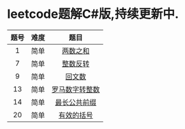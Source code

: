 # leetcode题解C#版,持续更新中.

| 题号 | 难度 |                             题目                             |
| :--: | :--: | :----------------------------------------------------------: |
|  1   | 简单 | [两数之和](https://jiayaoo3o.github.io/2019/05/01/1-两数之和/) |
|  7   | 简单 | [整数反转](https://jiayaoo3o.github.io/2019/05/01/7-整数反转/) |
|  9   | 简单 |  [回文数](https://jiayaoo3o.github.io/2019/05/01/9-回文数/)  |
|  13  | 简单 | [罗马数字转整数](https://jiayaoo3o.github.io/2019/05/01/13-罗马数字转整数/) |
|  14  | 简单 | [最长公共前缀](https://jiayaoo3o.github.io/2019/05/02/14-最长公共前缀/) |
|  20  | 简单 | [有效的括号](https://jiayaoo3o.github.io/2019/05/03/20-有效的括号/) |

